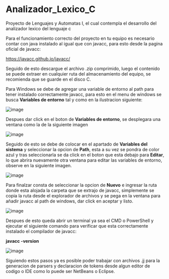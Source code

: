 # Analizador_Lexico_C
Proyecto de Lenguajes y Automatas I, el cual contempla el desarrollo del analizador lexico del lenguaje c

Para el funcionamiento correcto del proyecto en tu equipo es necesario contar con java instalado al igual
que con javacc, para esto desde la pagina oficial de javacc:

https://javacc.github.io/javacc/

Seguido de esto descargue el archivo .zip comprimido, luego el contenido se puede extraer en cualquier
ruta del almacenamiento del equipo, se recomienda que se guarde en el disco C.

Para Windows se debe de agregar una variable de entorno al path para tener instalado correctamente javacc,
para esto en el menu de windows se busca **Variables de entorno** tal y como en la ilustracion siguiente:

![image](https://user-images.githubusercontent.com/83856930/199394344-25a8b968-0854-412d-b4f8-35495517cd73.png)

Despues dar click en el boton de **Variables de entorno**, se desplegara una ventana como la de la siguiente imagen

![image](https://user-images.githubusercontent.com/83856930/199394812-6fe821a2-106f-48f1-bc57-7ccaceaad31e.png)

Seguido de esto se debe de colocar en el apartado de **Variables del sistema** y seleccionar la opcion de **Path**,
esta a su vez se pondra de color azul y tras seleccionarla se da click en el boton que esta debajo para **Editar**,
lo que abrira nuevamente otra ventana para editar las variables de entorno, observe en la siguiente imagen.

![image](https://user-images.githubusercontent.com/83856930/199395293-ad6944ed-a6dd-4dec-bebc-e7e9e6845c56.png)

Para finalzar consta de seleccionar la opcion de **Nuevo** e ingresar la ruta donde esta alojada la carpeta que
se extrajo de javacc, simplemente se copia la ruta desde el explorador de archivos y se pega en la ventana para
añadir javacc al path de windows, dar click en aceptar y listo.

![image](https://user-images.githubusercontent.com/83856930/199397276-56d58895-f508-4cdc-a4c0-233f07220db2.png)

Despues de esto queda abrir un terminal ya sea el CMD o PowerShell y ejecutar el siguiente comando para verificar
que esta correctamente instalado el compilador de javacc:

**javacc -version**

![image](https://user-images.githubusercontent.com/83856930/199397900-3595f00c-ca31-443a-9f00-308c67e0666b.png)

Siguiendo estos pasos ya es posible poder trabajar con archivos .jj para la generacion de parsers y declaracion de
tokens desde algun editor de codigo o IDE como lo puede ser NetBeans o Eclipse.
